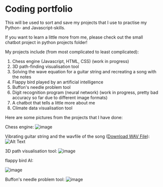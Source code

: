 # Coding portfolio
This will be used to sort and save my projects that I use to practise my Python- and Javascript-skills.

If you want to learn a little more from me, please check out the small chatbot project in python projects folder!

My projects include (from most complicated to least complicated):
1. Chess engine (Javascript, HTML, CSS) (work in progress)
2. 3D path-finding visualisation tool
3. Solving the wave equation for a guitar string and recreating a song with the notes
4. Flappy bird played by an artificial intelligence
5. Buffon's needle problem tool
6. Digit recognition program (neural network) (work in progress, pretty bad accuracy so far due to different image formats)
7. A chatbot that tells a little more about me
8. Climate data visualisation tool


Here are some pictures from the projects that I have done:

Chess engine:
![image](https://github.com/naapeli/Aatu-Selkee-coding-projects/assets/130310206/9a7a7d72-7faa-4223-84bc-88859cf3c753)

Vibrating guitar string and the wavfile of the song ([Download WAV File](Python%20projects/Guitar%20string%20simulation/Videos%20and%20audio%20files/sections/final.wav)):
![Alt Text](Python%20projects/Guitar%20string%20simulation/Videos%20and%20audio%20files/videos/guitar%20string.gif)

3D path visualisation tool:
![image](https://github.com/naapeli/Aatu-Selkee-coding-projects/assets/130310206/fcf3ccf5-7b3c-48ec-b265-2c5cc1f4bd3e)

flappy bird AI:

![image](https://github.com/naapeli/Aatu-Selkee-coding-projects/assets/130310206/f4bc7657-9770-45e2-a07a-1a3f34bc925e)

Buffon's needle problem tool:
![image](https://github.com/naapeli/Aatu-Selkee-coding-projects/assets/130310206/f99f7d29-e51d-4096-95af-70cee8fd75e4)
